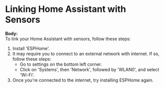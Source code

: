 # Linking Home Assistant with Sensors

**Body:**  
To link your Home Assistant with sensors, follow these steps:

1. Install 'ESPHome'.
2. It may require you to connect to an external network with internet. If so, follow these steps:
    - Go to settings on the bottom left corner.
    - Click on 'Systems', then 'Network', followed by 'WLAN0', and select 'Wi-Fi'.
3. Once you're connected to the internet, try installing ESPHome again.
